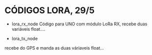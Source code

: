 # CÓDIGOS LORA, 29/5

- lora_rx_node
Código para UNO com módulo LoRa RX, recebe duas variáveis float....

- lora_tx_node

recebe do GPS e manda as duas váriaveis float...

